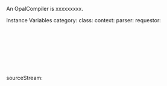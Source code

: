 An OpalCompiler is xxxxxxxxx.Instance Variables	category:		<Object>	class:		<Object>	context:		<Object>	parser:		<Object>	requestor:		<Object>	sourceStream:		<Object>category	- xxxxxclass	- xxxxxcontext	- xxxxxparser	- xxxxxrequestor	- xxxxxsourceStream	- xxxxx